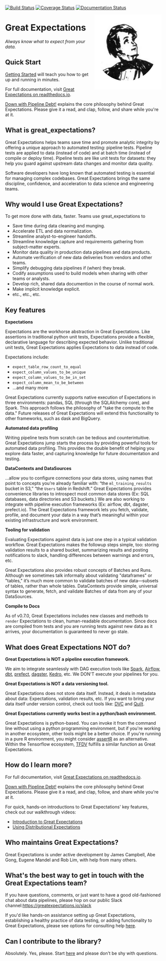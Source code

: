 [![Build Status](https://travis-ci.org/great-expectations/great_expectations.svg?branch=develop)](https://travis-ci.org/great-expectations/great_expectations)
[![Coverage Status](https://coveralls.io/repos/github/great-expectations/great_expectations/badge.svg?branch=develop)](https://coveralls.io/github/great-expectations/great_expectations?branch=develop)
[![Documentation Status](https://readthedocs.org/projects/great-expectations/badge/?version=latest)](http://great-expectations.readthedocs.io/en/latest/?badge=latest)

<img align="right" src="./generic_dickens_protagonist.png">

Great Expectations
================================================================================

*Always know what to expect from your data.*


Quick Start
--------------------------------------------------------------------------------
[Getting Started](http://docs.greatexpectations.io/en/latest/getting_started.html) will teach you how to get up and running in minutes.

For full documentation, visit [Great Expectations on readthedocs.io](http://great-expectations.readthedocs.io/en/latest/).

[Down with Pipeline Debt!](https://medium.com/@expectgreatdata/down-with-pipeline-debt-introducing-great-expectations-862ddc46782a) explains the core philosophy behind Great Expectations. Please give it a read, and clap, follow, and share while you're at it.


What is great_expectations?
--------------------------------------------------------------------------------

Great Expectations helps teams save time and promote analytic integrity by offering a unique approach to automated testing: pipeline tests. Pipeline tests are applied to data (instead of code) and at batch time (instead of compile or deploy time). Pipeline tests are like unit tests for datasets: they help you guard against upstream data changes and monitor data quality.

Software developers have long known that automated testing is essential for managing complex codebases. Great Expectations brings the same discipline, confidence, and acceleration to data science and engineering teams.


Why would I use Great Expectations?
--------------------------------------------------------------------------------

To get more done with data, faster. Teams use great_expectations to

*  Save time during data cleaning and munging.
*  Accelerate ETL and data normalization.
*  Streamline analyst-to-engineer handoffs.
*  Streamline knowledge capture and requirements gathering from subject-matter experts.
*  Monitor data quality in production data pipelines and data products.
*  Automate verification of new data deliveries from vendors and other teams.
*  Simplify debugging data pipelines if (when) they break.
*  Codify assumptions used to build models when sharing with other
   teams or analysts.
*  Develop rich, shared data documention in the course of normal work.
*  Make implicit knowledge explicit.
*  etc., etc., etc.

Key features
--------------------------------------------------

**Expectations**

Expectations are the workhorse abstraction in Great Expectations. Like assertions in traditional python unit tests, Expectations provide a flexible, declarative language for describing expected behavior. Unlike traditional unit tests, Great Expectations applies Expectations to data instead of code.

Expectations include:
- `expect_table_row_count_to_equal`
- `expect_column_values_to_be_unique`
- `expect_column_values_to_be_in_set`
- `expect_column_mean_to_be_between`
- ...and many more

Great Expectations currently supports native execution of Expectations in three environments: pandas, SQL (through the SQLAlchemy core), and Spark. This approach follows the philosophy of "take the compute to the data." Future releases of Great Expectations will extend this functionality to other frameworks, such as dask and BigQuery.

**Automated data profiling**

Writing pipeline tests from scratch can be tedious and counterintuitive. Great Expectations jump starts the process by providing powerful tools for automated data profiling. This provides the double benefit of helping you explore data faster, and capturing knowledge for future documentation and testing.

**DataContexts and DataSources**

...allow you to configure connections your data stores, using names that point to concepts you’re already familiar with: “the `ml_training_results` bucket in S3,” “the `Users` table in Redshift.” Great Expectations provides convenience libraries to introspect most common data stores (Ex: SQL databases, data directories and S3 buckets.) We are also working to integrate with pipeline execution frameworks (Ex: airflow, dbt, dagster, prefect.io). The Great Expectations framework lets you fetch, validate, profile, and document your data in a way that’s meaningful within your existing infrastructure and work environment.

**Tooling for validation**

Evaluating Expectations against data is just one step in a typical validation workflow. Great Expectations makes the followup steps simple, too: storing validation results to a shared bucket, summarizing results and posting notifications to slack, handling differences between warnings and errors, etc.

Great Expectations also provides robust concepts of Batches and Runs. Although we sometimes talk informally about validating "dataframes" or "tables," it’s much more common to validate batches of new data—subsets of tables, rather than whole tables. DataContexts provide simple, universal syntax to generate, fetch, and validate Batches of data from any of your DataSources.

**Compile to Docs**

As of v0.7.0, Great Expectations includes new classes and methods to `render` Expectations to clean, human-readable documentation. Since docs are compiled from tests and you are running tests against new data as it arrives, your documentation is guaranteed to never go stale.

What does Great Expectations NOT do?
-------------------------------------------------------------

**Great Expectations is NOT a pipeline execution framework.**

We aim to integrate seamlessly with DAG execution tools like [Spark]( https://spark.apache.org/), [Airflow](https://airflow.apache.org/), [dbt]( https://www.getdbt.com/), [prefect](https://www.prefect.io/), [dagster]( https://github.com/dagster-io/dagster), [Kedro](https://github.com/quantumblacklabs/kedro), etc. We DON'T execute your pipelines for you.

**Great Expectations is NOT a data versioning tool.**
	
Great Expectations does not store data itself. Instead, it deals in metadata about data: Expectations, validation results, etc. If you want to bring your data itself under version control, check out tools like: [DVC](https://dvc.org/) and [Quilt](https://github.com/quiltdata/quilt).

**Great Expectations currently works best in a python/bash environment.** 

Great Expectations is python-based. You can invoke it from the command line without using a python programming environment, but if you're working in another ecosystem, other tools might be a better choice. If you're running in a pure R environment, you might consider [assertR](https://github.com/ropensci/assertr) as an alternative. Within the Tensorflow ecosystem, [TFDV](https://www.tensorflow.org/tfx/guide/tfdv) fulfills a similar function as Great Expectations.


How do I learn more?
--------------------------------------------------------------------------------

For full documentation, visit [Great Expectations on readthedocs.io](http://great-expectations.readthedocs.io/en/latest/).

[Down with Pipeline Debt!](https://medium.com/@expectgreatdata/down-with-pipeline-debt-introducing-great-expectations-862ddc46782a) explains the core philosophy behind Great Expectations. Please give it a read, and clap, follow, and share while you're at it.

For quick, hands-on introductions to Great Expectations' key features, check out our walkthrough videos:

* [Introduction to Great Expectations](https://www.youtube.com/watch?v=-_0tG7ACNU4)
* [Using Distributional Expectations](https://www.youtube.com/watch?v=l3DYPVZAUmw&t=20s)

Who maintains Great Expectations?
-------------------------------------------------------------

Great Expectations is under active development by James Campbell, Abe Gong, Eugene Mandel and Rob Lim, with help from many others.

What's the best way to get in touch with the Great Expectations team?
--------------------------------------------------------------------------------

If you have questions, comments, or just want to have a good old-fashioned chat about data pipelines, please hop on our public Slack channel:https://greatexpectations.io/slack

If you'd like hands-on assistance setting up Great Expectations, establishing a healthy practice of data testing, or adding functionality to Great Expectations, please see options for consulting help [here](https://greatexpectations.io/consulting/).

Can I contribute to the library?
--------------------------------------------------------------------------------

Absolutely. Yes, please. Start [here](https://github.com/great-expectations/great_expectations/blob/develop/CONTRIBUTING.md) and please don't be shy with questions.

